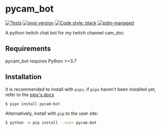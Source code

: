 # pycam_bot

[![Tests](https://github.com/natir/pycam-bot/workflows/Tests/badge.svg)](https://github.com/natir/pycam-bot/actions?query=workflow%3Aci)
[![pypi version](https://img.shields.io/pypi/v/pycam-bot.svg)](https://pypi.org/project/pycam-bot/)
[![Code style: black](https://img.shields.io/badge/code%20style-black-000000.svg)](https://github.com/psf/black)
[![pdm-managed](https://img.shields.io/badge/pdm-managed-blueviolet)](https://pdm.fming.dev)

A python twitch chat bot for my twitch channel cam_doc

## Requirements

pycam_bot requires Python >=3.7

## Installation

It is recommended to install with `pipx`, if `pipx` haven't been installed yet, refer to the [pipx's docs](https://github.com/pipxproject/pipx)

```bash
$ pipx install pycam-bot
```

Alternatively, install with `pip` to the user site:

```bash
$ python -m pip install --user pycam-bot
```
